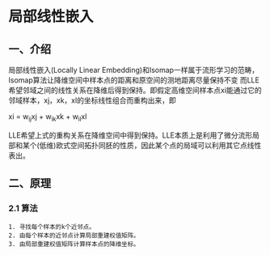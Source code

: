 # 局部线性嵌入
## 一、介绍
局部线性嵌入(Locally Linear Embedding)和Isomap一样属于流形学习的范畴，Isomap算法让降维空间中样本点的距离和原空间的测地距离尽量保持不变
而LLE希望邻域之间的线性关系在降维后得到保持。即假定高维空间样本点xi能通过它的邻域样本，xj，xk，xl的坐标线性组合而重构出来，即

xi = w<sub>ij</sub>xj + w<sub>ik</sub>xk + w<sub>il</sub>xl

LLE希望上式的重构关系在降维空间中得到保持。LLE本质上是利用了微分流形局部和某个(低维)欧式空间拓扑同胚的性质，因此某个点的局域可以利用其它点线性表出。

## 二、原理

### 2.1 算法
```
1. 寻找每个样本的k个近邻点。
2. 由每个样本的近邻点计算局部重建权值矩阵。
3. 由局部重建权值矩阵计算样本点的降维坐标。

```